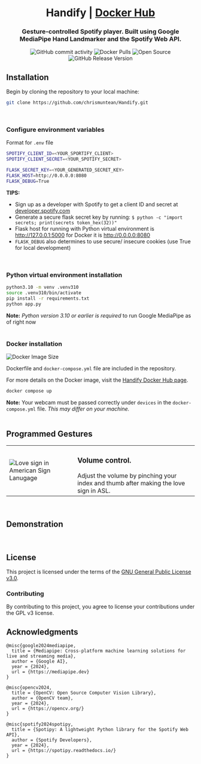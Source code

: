 <div align="center">

# Handify | [Docker Hub](https://hub.docker.com/r/chrismuntean/handify)

### Gesture-controlled Spotify player. Built using Google MediaPipe Hand Landmarker and the Spotify Web API.

![GitHub commit activity](https://img.shields.io/github/commit-activity/t/chrismuntean/handify)
![Docker Pulls](https://img.shields.io/docker/pulls/chrismuntean/handify.svg)
![Open Source](https://img.shields.io/badge/Open%20Source-%E2%9D%A4%EF%B8%8F-blue)
![GitHub Release Version](https://img.shields.io/github/v/release/chrismuntean/handify)

</div>

## Installation
Begin by cloning the repository to your local machine:
```bash
git clone https://github.com/chrismuntean/Handify.git
```
<br>

### Configure environment variables
Format for `.env` file
```bash
SPOTIFY_CLIENT_ID=<YOUR_SPORTIFY_CLIENT>
SPOTIFY_CLIENT_SECRET=<YOUR_SPOTIFY_SECRET>

FLASK_SECRET_KEY=<YOUR_GENERATED_SECRET_KEY>
FLASK_HOST=http://0.0.0.0:8080
FLASK_DEBUG=True
```
**TIPS:**
* Sign up as a developer with Spotify to get a client ID and secret at [developer.spotify.com](https://developer.spotify.com)
* Generate a secure flask secret key by running: `$ python -c "import secrets; print(secrets token_hex(32))"`
* Flask host for running with Python virtual environment is http://127.0.0.1:5000 for Docker it is http://0.0.0.0:8080
* `FLASK_DEBUG` also determines to use secure/ insecure cookies (use True for local development)
<br>

### Python virtual environment installation
```bash
python3.10 -m venv .venv310
source .venv310/bin/activate
pip install -r requirements.txt
python app.py
```
**Note:** *Python version 3.10 or earlier is required* to run Google MediaPipe as of right now
<br><br>

### Docker installation
![Docker Image Size](https://img.shields.io/docker/image-size/chrismuntean/handify)


Dockerfile and `docker-compose.yml` file are included in the repository.

For more details on the Docker image, visit the [Handify Docker Hub page](https://hub.docker.com/r/chrismuntean/handify).

```bash
docker compose up
```
**Note:** Your webcam must be passed correctly under `devices` in the `docker-compose.yml` file. *This may differ on your machine.*
<br><br>

## Programmed Gestures
<table>
  
  <tr>
    <td>
      <img src="/static/pinch.png" alt="Love sign in American Sign Lanugage">
    </td>
    <td>
        <h3><b>Volume control. </b></h3>
        Adjust the volume by pinching your index and thumb after making the love sign in ASL.
    </td>
  </tr>

</table>
<br>

## Demonstration
<br>

## License
This project is licensed under the terms of the [GNU General Public License v3.0](LICENSE).

### Contributing
By contributing to this project, you agree to license your contributions under the GPL v3 license.
<br>

## Acknowledgments
```
@misc{google2024mediapipe,
  title = {Mediapipe: Cross-platform machine learning solutions for live and streaming media},
  author = {Google AI},
  year = {2024},
  url = {https://mediapipe.dev}
}

@misc{opencv2024,
  title = {OpenCV: Open Source Computer Vision Library},
  author = {OpenCV team},
  year = {2024},
  url = {https://opencv.org/}
}

@misc{spotify2024spotipy,
  title = {Spotipy: A lightweight Python library for the Spotify Web API},
  author = {Spotify Developers},
  year = {2024},
  url = {https://spotipy.readthedocs.io/}
}
```